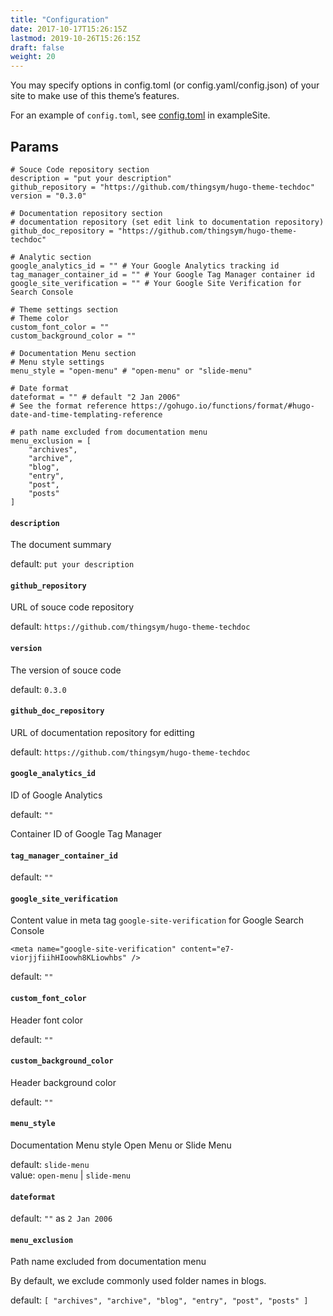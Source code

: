 ```yaml
---
title: "Configuration"
date: 2017-10-17T15:26:15Z
lastmod: 2019-10-26T15:26:15Z
draft: false
weight: 20
---
```


You may specify options in config.toml (or config.yaml/config.json) of your site to make use of this theme’s features.

For an example of `config.toml`, see [config.toml](https://github.com/thingsym/hugo-theme-techdoc/blob/master/exampleSite/config.toml) in exampleSite.

## Params

    # Souce Code repository section
    description = "put your description"
    github_repository = "https://github.com/thingsym/hugo-theme-techdoc"
    version = "0.3.0"

    # Documentation repository section
    # documentation repository (set edit link to documentation repository)
    github_doc_repository = "https://github.com/thingsym/hugo-theme-techdoc"

    # Analytic section
    google_analytics_id = "" # Your Google Analytics tracking id
    tag_manager_container_id = "" # Your Google Tag Manager container id
    google_site_verification = "" # Your Google Site Verification for Search Console

    # Theme settings section
    # Theme color
    custom_font_color = ""
    custom_background_color = ""

    # Documentation Menu section
    # Menu style settings
    menu_style = "open-menu" # "open-menu" or "slide-menu"

    # Date format
    dateformat = "" # default "2 Jan 2006"
    # See the format reference https://gohugo.io/functions/format/#hugo-date-and-time-templating-reference

    # path name excluded from documentation menu
    menu_exclusion = [
        "archives",
        "archive",
        "blog",
        "entry",
        "post",
        "posts"
    ]

#### `description`

The document summary

default: `put your description`

#### `github_repository`

URL of souce code repository

default: `https://github.com/thingsym/hugo-theme-techdoc`

#### `version`

The version of souce code

default: `0.3.0`

#### `github_doc_repository`

URL of documentation repository for editting

default: `https://github.com/thingsym/hugo-theme-techdoc`

#### `google_analytics_id`

ID of Google Analytics

default: `""`

Container ID of Google Tag Manager

#### `tag_manager_container_id`

default: `""`

#### `google_site_verification`

Content value in meta tag `google-site-verification` for Google Search Console

```
<meta name="google-site-verification" content="e7-viorjjfiihHIoowh8KLiowhbs" />
```

default: `""`

#### `custom_font_color`

Header font color

default: `""`

#### `custom_background_color`

Header background color

default: `""`

#### `menu_style`

Documentation Menu style Open Menu or Slide Menu

default: `slide-menu`  
value: `open-menu` | `slide-menu`

#### `dateformat`

default: `""` as `2 Jan 2006`

#### `menu_exclusion`

Path name excluded from documentation menu

By default, we exclude commonly used folder names in blogs.

default: `[
        "archives",
        "archive",
        "blog",
        "entry",
        "post",
        "posts"
    ]`
